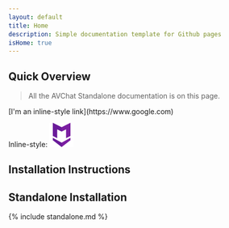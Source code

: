 ```yaml
---
layout: default
title: Home
description: Simple documentation template for Github pages
isHome: true
---
```


<section class="bs-docs-section">
  <h1 id="overview" class="page-header">Quick Overview</h1>

  <blockquote>
    All the AVChat Standalone documentation is on this page.
  </blockquote>
[I'm an inline-style link](https://www.google.com)


Inline-style:
![alt text](https://github.com/adam-p/markdown-here/raw/master/src/common/images/icon48.png "Logo Title Text 1")
</section>


<section class="bs-docs-section">
  <h1 id="installation" class="page-header">Installation Instructions</h1>
  <h2 id="install-avchat">Standalone Installation</h2>
  {% include standalone.md %}




</section>
